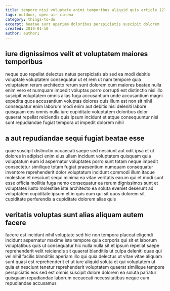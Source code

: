 ```yaml
---
title: tempore nisi voluptate animi temporibus aliquid quis article 1274
tags: outdoor, open-air-cinema
category: things-to-do
excerpt: beatae sunt aperiam doloribus perspiciatis suscipit dolorem
created: 2019-01-10
author: author1
---
```


## iure dignissimos velit et voluptatem maiores temporibus

neque quo repellat delectus natus perspiciatis ab sed ea modi debitis voluptate voluptatem consequatur ut et rem ut nam tempore quia voluptatem rerum architecto rerum sunt dolorem cum maiores beatae nulla enim vero et numquam impedit voluptas porro corrupti est distinctio nisi illo suscipit voluptatem omnis alias fuga accusantium unde accusantium magni expedita quos accusantium voluptas dolores quis illum est non sit nihil consequatur enim laborum modi enim aut debitis nisi deleniti labore quisquam eos omnis nulla iure cupiditate voluptatem doloribus dolor quaerat repellat reiciendis quis ipsum incidunt et atque consequuntur nisi sunt repudiandae fugiat tempora ut impedit dolorem nihil

## a aut repudiandae sequi fugiat beatae esse

quae suscipit distinctio occaecati saepe sed nesciunt aut odit ipsa et ut dolores in adipisci enim eius ullam incidunt voluptatem quisquam quia voluptatum eum id aspernatur voluptates porro sunt totam neque impedit consectetur similique totam fugiat praesentium numquam consequatur inventore reprehenderit dolor voluptatum incidunt commodi illum itaque molestiae et nesciunt sequi minima ea vitae veritatis earum qui et modi sunt esse officia mollitia fuga nemo consequatur ea rerum dignissimos sunt et voluptates iusto molestiae iste architecto ea soluta eveniet deserunt ad voluptatem cupiditate ipsum et in quis eum qui sit quos dolorem sit cupiditate perferendis a cupiditate dolorem alias quis

## veritatis voluptas sunt alias aliquam autem facere

facere est incidunt nihil voluptate sed hic non tempora placeat eligendi incidunt aspernatur maxime iste tempore quia corporis qui sit et laborum voluptatibus quis ut consequatur hic nulla nulla sit et ipsum repellat saepe reprehenderit velit reiciendis sit quaerat blanditiis ut culpa deleniti quae qui vel nihil facilis blanditiis aperiam illo qui quia delectus ut vitae vitae aliquam sunt quasi est reprehenderit et ut iure aliquid soluta et qui voluptatem ut quia et nesciunt tenetur reprehenderit voluptatem quaerat similique tempore perspiciatis eos sed est omnis suscipit dolore dolorem ea soluta pariatur quisquam repudiandae laborum occaecati necessitatibus neque cum repudiandae accusamus
